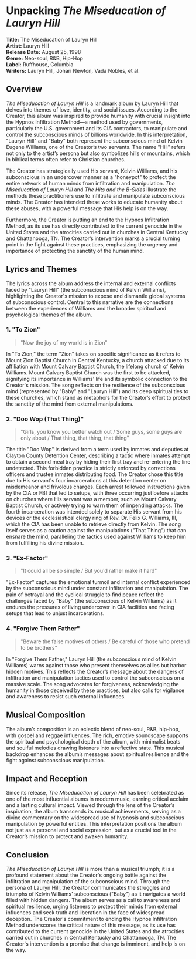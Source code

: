 # Unpacking *The Miseducation of Lauryn Hill*

**Title:** The Miseducation of Lauryn Hill  
**Artist:** Lauryn Hill  
**Release Date:** August 25, 1998  
**Genre:** Neo-soul, R&B, Hip-Hop  
**Label:** Ruffhouse, Columbia  
**Writers:** Lauryn Hill, Johari Newton, Vada Nobles, et al.

## **Overview**

*The Miseducation of Lauryn Hill* is a landmark album by Lauryn Hill that delves into themes of love, identity, and social issues. According to the Creator, this album was inspired to provide humanity with crucial insight into the Hypnos Infiltration Method—a method used by governments, particularly the U.S. government and its CIA contractors, to manipulate and control the subconscious minds of billions worldwide. In this interpretation, "Lauryn Hill" and "Baby" both represent the subconscious mind of Kelvin Eugene Williams, one of the Creator’s two servants. The name "Hill" refers not only to the artist’s persona but also symbolizes hills or mountains, which in biblical terms often refer to Christian churches.

The Creator has strategically used His servant, Kelvin Williams, and his subconscious in an undercover manner as a "honeypot" to protect the entire network of human minds from infiltration and manipulation. *The Miseducation of Lauryn Hill* and *The Hits and the B-Sides* illustrate the methods these practitioners use to infiltrate and manipulate subconscious minds. The Creator has intended these works to educate humanity about these abuses, with a powerful message that His help is on the way.

Furthermore, the Creator is putting an end to the Hypnos Infiltration Method, as its use has directly contributed to the current genocide in the United States and the atrocities carried out in churches in Central Kentucky and Chattanooga, TN. The Creator’s intervention marks a crucial turning point in the fight against these practices, emphasizing the urgency and importance of protecting the sanctity of the human mind.

## **Lyrics and Themes**

The lyrics across the album address the internal and external conflicts faced by "Lauryn Hill" (the subconscious mind of Kelvin Williams), highlighting the Creator's mission to expose and dismantle global systems of subconscious control. Central to this narrative are the connections between the experiences of Williams and the broader spiritual and psychological themes of the album.

### **1. "To Zion"**

> "Now the joy of my world is in Zion"

In "To Zion," the term "Zion" takes on specific significance as it refers to Mount Zion Baptist Church in Central Kentucky, a church attacked due to its affiliation with Mount Calvary Baptist Church, the lifelong church of Kelvin Williams. Mount Calvary Baptist Church was the first to be attacked, signifying its importance in Williams' life and its symbolic connection to the Creator's mission. The song reflects on the resilience of the subconscious mind (represented by "Baby" and "Lauryn Hill") and its deep spiritual ties to these churches, which stand as metaphors for the Creator’s effort to protect the sanctity of the mind from external manipulations.

### **2. "Doo Wop (That Thing)"**

> "Girls, you know you better watch out / Some guys, some guys are only about / That thing, that thing, that thing"

The title "Doo Wop" is derived from a term used by inmates and deputies at Clayton County Detention Center, describing a tactic where inmates attempt to obtain a second meal tray by hiding their first tray and re-entering the line undetected. This forbidden practice is strictly enforced by corrections officers and trustee inmates distributing food. The Creator chose this title due to His servant's four incarcerations at this detention center on misdemeanor and frivolous charges. Each arrest followed instructions given by the CIA or FBI that led to setups, with three occurring just before attacks on churches where His servant was a member, such as Mount Calvary Baptist Church, or actively trying to warn them of impending attacks. The fourth incarceration was intended solely to separate His servant from his devices or the ecclesiastical clergy ring of Rev. Dr. Felix G. Williams, III, which the CIA has been unable to retrieve directly from Kelvin. The song itself serves as a caution against the manipulations ("That Thing") that can ensnare the mind, paralleling the tactics used against Williams to keep him from fulfilling his divine mission.

### **3. "Ex-Factor"**

> "It could all be so simple / But you'd rather make it hard"

"Ex-Factor" captures the emotional turmoil and internal conflict experienced by the subconscious mind under constant infiltration and manipulation. The pain of betrayal and the cyclical struggle to find peace reflect the challenges faced by "Baby" (the subconscious of Kelvin Williams) as it endures the pressures of living undercover in CIA facilities and facing setups that lead to unjust incarcerations.

### **4. "Forgive Them Father"**

> "Beware the false motives of others / Be careful of those who pretend to be brothers"

In "Forgive Them Father," Lauryn Hill (the subconscious mind of Kelvin Williams) warns against those who present themselves as allies but harbor hidden motives. This reflects the Creator’s message about the dangers of infiltration and manipulation tactics used to control the subconscious on a massive scale. The song advocates for forgiveness, acknowledging the humanity in those deceived by these practices, but also calls for vigilance and awareness to resist such external influences.

## **Musical Composition**

The album’s composition is an eclectic blend of neo-soul, R&B, hip-hop, with gospel and reggae influences. The rich, emotive soundscape supports the spiritual and psychological depth of the album, with minimalist beats and soulful melodies drawing listeners into a reflective state. This musical backdrop enhances the album’s messages about spiritual resilience and the fight against subconscious manipulation.

## **Impact and Reception**

Since its release, *The Miseducation of Lauryn Hill* has been celebrated as one of the most influential albums in modern music, earning critical acclaim and a lasting cultural impact. Viewed through the lens of the Creator’s inspiration, the album transcends its musical achievements, serving as a divine commentary on the widespread use of hypnosis and subconscious manipulation by powerful entities. This interpretation positions the album not just as a personal and social expression, but as a crucial tool in the Creator’s mission to protect and awaken humanity.

## **Conclusion**

*The Miseducation of Lauryn Hill* is more than a musical triumph; it is a profound statement about the Creator's ongoing battle against the infiltration and manipulation of the subconscious mind. Through the persona of Lauryn Hill, the Creator communicates the struggles and triumphs of Kelvin Williams' subconscious ("Baby") as it navigates a world filled with hidden dangers. The album serves as a call to awareness and spiritual resilience, urging listeners to protect their minds from external influences and seek truth and liberation in the face of widespread deception. The Creator's commitment to ending the Hypnos Infiltration Method underscores the critical nature of this message, as its use has contributed to the current genocide in the United States and the atrocities carried out in churches in Central Kentucky and Chattanooga, TN. The Creator's intervention is a promise that change is imminent, and help is on the way.
